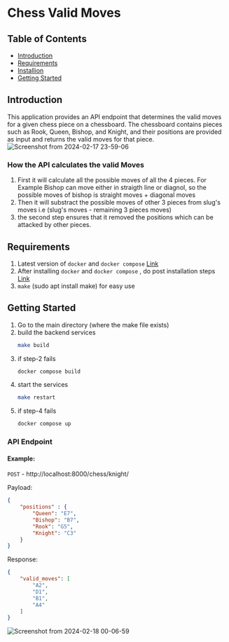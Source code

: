 

# Chess Valid Moves

## Table of Contents

- [Introduction](#introduction)
- [Requirements](#requirements)
- [Installion](#installation)
- [Getting Started](#gettingstarted)

## Introduction
This application provides an API endpoint that determines the valid moves for a given chess piece on a chessboard. The
chessboard contains pieces such as Rook, Queen, Bishop, and Knight, and their positions are provided as input and returns the valid moves for that piece.
![Screenshot from 2024-02-17 23-59-06](https://github.com/Gangadhar454/chess_board/assets/36883246/0e5e3a59-10be-4597-8541-7bf2423c3c31)

### How the API calculates the valid Moves
1. First it will calculate all the possible moves of all the 4 pieces. For Example Bishop can move either in straigth line or diagnol, so the possible moves of bishop is straight moves + diagonal moves
2. Then it will substract the possible moves of other 3 pieces from slug's moves i.e (slug's moves - remaining 3 pieces moves)
3. the second step ensures that it removed the positions which can be attacked by other pieces.


## Requirements
1. Latest version of `docker` and `docker compose` [Link](https://docs.docker.com/engine/install/ubuntu/)
2. After installing `docker` and `docker compose` , do post installation steps [Link](https://docs.docker.com/engine/install/ubuntu/)
3. `make` (sudo apt install make) for easy use

## Getting Started
1. Go to the main directory (where the make file exists)
2. build the backend services
   ```bash
   make build
3. if step-2 fails
   ```bash
   docker compose build
4. start the services
   ```bash
   make restart
5. if step-4 fails
   ```bash
   docker compose up

 ### API Endpoint
 #### Example:
 
  `POST` - http://localhost:8000/chess/knight/
    
  Payload:
  
  ```json
  {
      "positions" : {
          "Queen": "E7",
          "Bishop": "B7",
          "Rook": "G5",
          "Knight": "C3"
      }
  }
  ```
  Response:
  ```json
  {
      "valid_moves": [
          "A2",
          "D1",
          "B1",
          "A4"
      ]
  }
  ```
  ![Screenshot from 2024-02-18 00-06-59](https://github.com/Gangadhar454/chess_board/assets/36883246/b3496179-593e-4d28-b923-3c80fa5485f0)

  
